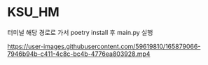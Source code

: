 # KSU_HM

터미널 해당 경로로 가서 poetry install 후 main.py 실행

https://user-images.githubusercontent.com/59619810/165879066-7946b94b-c411-4c8c-bc4b-4776ea803928.mp4

